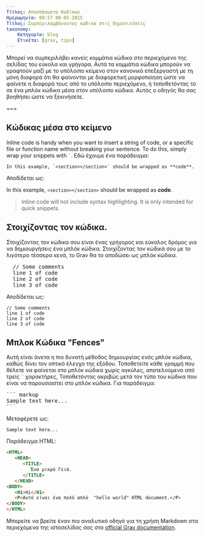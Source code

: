 ```yaml
---
Τίτλος: Αποσπάσματα Κωδίκων
Ημερωμηνία: 09:57 08-05-2015
Τίτλος: Συμπεριλαμβάνοντας κώδικα στις δημοσιεύσεις
taxonomy:
    Κατηγορία: blog
    Ετικέτα: [grav, tips]
---
```



Μπορεί να συμπεριλάβει κανείς κομμάτια κώδικα στο περιεχόμενο της σελίδας του εύκολα και γρήγορα. Αυτά τα κομμάτια κώδικα μπορούν να γραφτούν μαζί με το υπόλοιπο κείμενο στον κανονικό επεξεργαστή με τη μόνη διαφορά ότι θα φαίνονται με διαφορετική μορφοποίηση ώστε να φαίνετε η διαφορά τους από το υπόλοιπο περιεχόμενο, ή τοποθετόντας το σε ένα μπλόκ κώδικα μέσα στον υπόλοιπο κώδικα. Αυτός ο οδηγός θα σας βοηθήσει ώστε να ξεκινήσετε.


===

## Κώδικας μέσα στο κείμενο

Inline code is handy when you want to insert a string of code, or a specific file or function name without breaking your sentence. To do this, simply wrap your snippets with `` ` ``. Εδώ έχουμε ένα παράδειγμα:

```text
In this example, `<section></section>` should be wrapped as **code**.
```

Αποδίδεται ως:

In this example, `<section></section>` should be wrapped as **code**.

> Inline code will not include syntax highlighting. It is only intended for quick snippets.

## Στοιχίζοντας τον κώδικα.

Στοιχίζοντας τον κώδικα σου είναι ένας γρήγορος και εύκολος δρόμος για να δημιουργήσεις ένα μπλόκ κώδικα. Στοιχίζοντας τον κώδικά σου με το λιγότερο τέσσερα κενά, το Grav θα το αποδώσει ως μπλόκ κώδικα.

<pre>
  // Some comments
  line 1 of code
  line 2 of code
  line 3 of code
</pre>

Αποδίδεται ως:

    // Some comments
    line 1 of code
    line 2 of code
    line 3 of code

## Μπλοκ Κώδικα "Fences"

Αυτή είναι άνετα η πιο δυνατή μέθοδος δημιουργίας ενός μπλόκ κώδικα, καθώς δίνει τον οπτικό έλεγχο της εξόδου. Τοποθετείτε κάθε γραμμή που θέλετε να φαίνεται στο μπλόκ κώδικα χωρίς αγκύλες, αποτελούμενο από τρείς `` ` `` χαρακτήρες, Τοποθετόντας ακριβώς μετά τον τύπο του κώδικα που είναι να παρουσιαστεί στο μπλόκ κώδικα.
Για παράδειγμα:

<pre>
``` markup
Sample text here...
```
</pre>

Μεταφέρετε ως:

```
Sample text here...
```

Παράδειγμα HTML:

``` html
<HTML>
   <HEAD>
      <TITLE>
         Ένα μικρό Γειά.
      </TITLE>
   </HEAD>
<BODY>
   <H1>Hi</H1>
   <P>Αυτό είναι ένα πολύ απλό  "hello world" HTML document.</P>
</BODY>
</HTML>
```

Μπορείτε να βρείτε έναν πιο αναλυτικό οδηγό για τη χρήση Markdown στα περιεχόμενα της ιστοσελίδας σας στο [official Grav documentation](http://learn.getgrav.org/content/markdown).
